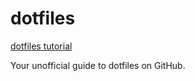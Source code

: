 # dotfiles

[dotfiles tutorial](https://dotfiles.github.io/)

Your unofficial guide to dotfiles on GitHub.
